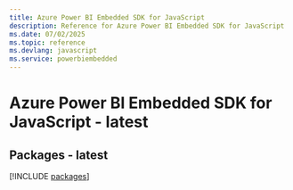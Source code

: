 ```yaml
---
title: Azure Power BI Embedded SDK for JavaScript
description: Reference for Azure Power BI Embedded SDK for JavaScript
ms.date: 07/02/2025
ms.topic: reference
ms.devlang: javascript
ms.service: powerbiembedded
---
```

# Azure Power BI Embedded SDK for JavaScript - latest
## Packages - latest
[!INCLUDE [packages](power-bi-embedded-index.md)]